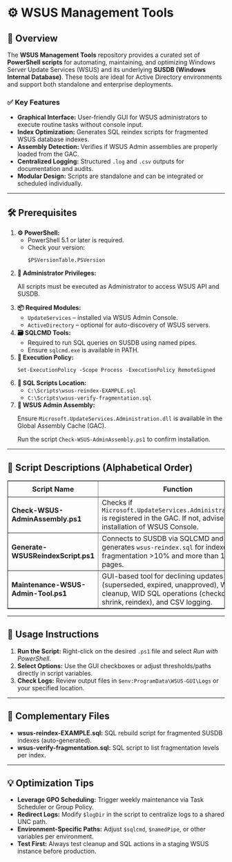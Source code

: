 <div>
  <h1>⚙️ WSUS Management Tools</h1>

  <h2>📝 Overview</h2>
  <p>
    The <strong>WSUS Management Tools</strong> repository provides a curated set of <strong>PowerShell scripts</strong> for automating, maintaining, and optimizing Windows Server Update Services (WSUS) and its underlying <strong>SUSDB (Windows Internal Database)</strong>. 
    These tools are ideal for Active Directory environments and support both standalone and enterprise deployments.
  </p>

  <h3>✅ Key Features</h3>
  <ul>
    <li><strong>Graphical Interface:</strong> User-friendly GUI for WSUS administrators to execute routine tasks without console input.</li>
    <li><strong>Index Optimization:</strong> Generates SQL reindex scripts for fragmented WSUS database indexes.</li>
    <li><strong>Assembly Detection:</strong> Verifies if WSUS Admin assemblies are properly loaded from the GAC.</li>
    <li><strong>Centralized Logging:</strong> Structured <code>.log</code> and <code>.csv</code> outputs for documentation and audits.</li>
    <li><strong>Modular Design:</strong> Scripts are standalone and can be integrated or scheduled individually.</li>
  </ul>

  <hr />

  <h2>🛠️ Prerequisites</h2>
  <ol>
    <li>
      <strong>⚙️ PowerShell:</strong>
      <ul>
        <li>PowerShell 5.1 or later is required.</li>
        <li>Check your version:
          <pre><code>$PSVersionTable.PSVersion</code></pre>
        </li>
      </ul>
    </li>
    <li>
      <strong>🔑 Administrator Privileges:</strong>
      <p>All scripts must be executed as Administrator to access WSUS API and SUSDB.</p>
    </li>
    <li>
      <strong>📦 Required Modules:</strong>
      <ul>
        <li><code>UpdateServices</code> – installed via WSUS Admin Console.</li>
        <li><code>ActiveDirectory</code> – optional for auto-discovery of WSUS servers.</li>
      </ul>
    </li>
    <li>
      <strong>🗃 SQLCMD Tools:</strong>
      <ul>
        <li>Required to run SQL queries on SUSDB using named pipes.</li>
        <li>Ensure <code>sqlcmd.exe</code> is available in PATH.</li>
      </ul>
    </li>
    <li>
      <strong>🔧 Execution Policy:</strong>
      <pre><code>Set-ExecutionPolicy -Scope Process -ExecutionPolicy RemoteSigned</code></pre>
    </li>
    <li>
      <strong>📂 SQL Scripts Location:</strong>
      <ul>
        <li><code>C:\Scripts\wsus-reindex-EXAMPLE.sql</code></li>
        <li><code>C:\Scripts\wsus-verify-fragmentation.sql</code></li>
      </ul>
    </li>
    <li>
      <strong>🧩 WSUS Admin Assembly:</strong>
      <p>Ensure <code>Microsoft.UpdateServices.Administration.dll</code> is available in the Global Assembly Cache (GAC).</p>
      <p>Run the script <code>Check-WSUS-AdminAssembly.ps1</code> to confirm installation.</p>
    </li>
  </ol>

  <hr />

  <h2>📜 Script Descriptions (Alphabetical Order)</h2>
  <table border="1" style="border-collapse: collapse; width: 100%;">
    <thead>
      <tr>
        <th style="padding: 8px;">Script Name</th>
        <th style="padding: 8px;">Function</th>
      </tr>
    </thead>
    <tbody>
      <tr>
        <td><strong>Check-WSUS-AdminAssembly.ps1</strong></td>
        <td>Checks if <code>Microsoft.UpdateServices.Administration.dll</code> is registered in the GAC. If not, advises installation of WSUS Console.</td>
      </tr>
      <tr>
        <td><strong>Generate-WSUSReindexScript.ps1</strong></td>
        <td>Connects to SUSDB via SQLCMD and generates <code>wsus-reindex.sql</code> for indexes with fragmentation &gt;10% and more than 100 pages.</td>
      </tr>
      <tr>
        <td><strong>Maintenance-WSUS-Admin-Tool.ps1</strong></td>
        <td>GUI-based tool for declining updates (superseded, expired, unapproved), WSUS cleanup, WID SQL operations (checkdb, shrink, reindex), and CSV logging.</td>
      </tr>
    </tbody>
  </table>

  <hr />

  <h2>🚀 Usage Instructions</h2>
  <ol>
    <li><strong>Run the Script:</strong> Right-click on the desired <code>.ps1</code> file and select <em>Run with PowerShell</em>.</li>
    <li><strong>Select Options:</strong> Use the GUI checkboxes or adjust thresholds/paths directly in script variables.</li>
    <li><strong>Check Logs:</strong> Review output files in <code>$env:ProgramData\WSUS-GUI\Logs</code> or your specified location.</li>
  </ol>

  <hr />

  <h2>📁 Complementary Files</h2>
  <ul>
    <li><strong>wsus-reindex-EXAMPLE.sql:</strong> SQL rebuild script for fragmented SUSDB indexes (auto-generated).</li>
    <li><strong>wsus-verify-fragmentation.sql:</strong> SQL script to list fragmentation levels per index.</li>
  </ul>

  <hr />

  <h2>💡 Optimization Tips</h2>
  <ul>
    <li><strong>Leverage GPO Scheduling:</strong> Trigger weekly maintenance via Task Scheduler or Group Policy.</li>
    <li><strong>Redirect Logs:</strong> Modify <code>$logDir</code> in the script to centralize logs to a shared UNC path.</li>
    <li><strong>Environment-Specific Paths:</strong> Adjust <code>$sqlcmd</code>, <code>$namedPipe</code>, or other variables per environment.</li>
    <li><strong>Test First:</strong> Always test cleanup and SQL actions in a staging WSUS instance before production.</li>
  </ul>
</div>
